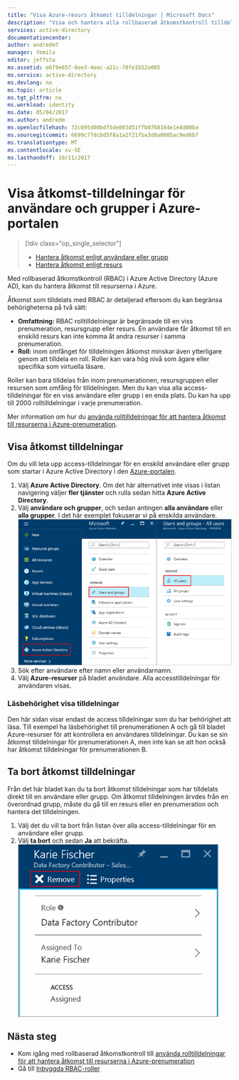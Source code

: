 ```yaml
---
title: "Visa Azure-resurs åtkomst tilldelningar | Microsoft Docs"
description: "Visa och hantera alla rollbaserad åtkomstkontroll tilldelningar för alla användare eller grupper i Azure-portalen"
services: active-directory
documentationcenter: 
author: andredm7
manager: femila
editor: jeffsta
ms.assetid: e6f9e657-8ee3-4eec-a21c-78fe1b52a005
ms.service: active-directory
ms.devlang: na
ms.topic: article
ms.tgt_pltfrm: na
ms.workload: identity
ms.date: 05/04/2017
ms.author: andredm
ms.openlocfilehash: 72c695d08bdf5de003d51ffb0768184e1e4d00ba
ms.sourcegitcommit: 6699c77dcbd5f8a1a2f21fba3d0a0005ac9ed6b7
ms.translationtype: MT
ms.contentlocale: sv-SE
ms.lasthandoff: 10/11/2017
---
```

# <a name="view-access-assignments-for-users-and-groups-in-the-azure-portal"></a>Visa åtkomst-tilldelningar för användare och grupper i Azure-portalen
> [!div class="op_single_selector"]
> * [Hantera åtkomst enligt användare eller grupp](role-based-access-control-manage-assignments.md)
> * [Hantera åtkomst enligt resurs](role-based-access-control-configure.md)

Med rollbaserad åtkomstkontroll (RBAC) i Azure Active Directory (Azure AD), kan du hantera åtkomst till resurserna i Azure. 

Åtkomst som tilldelats med RBAC är detaljerad eftersom du kan begränsa behörigheterna på två sätt:

* **Omfattning:** RBAC rolltilldelningar är begränsade till en viss prenumeration, resursgrupp eller resurs. En användare får åtkomst till en enskild resurs kan inte komma åt andra resurser i samma prenumeration.
* **Roll:** inom omfånget för tilldelningen åtkomst minskar även ytterligare genom att tilldela en roll. Roller kan vara hög nivå som ägare eller specifika som virtuella läsare.

Roller kan bara tilldelas från inom prenumerationen, resursgruppen eller resursen som omfång för tilldelningen. Men du kan visa alla access-tilldelningar för en viss användare eller grupp i en enda plats. Du kan ha upp till 2000 rolltilldelningar i varje prenumeration. 

Mer information om hur du [använda rolltilldelningar för att hantera åtkomst till resurserna i Azure-prenumeration](role-based-access-control-configure.md).

## <a name="view-access-assignments"></a>Visa åtkomst tilldelningar
Om du vill leta upp access-tilldelningar för en enskild användare eller grupp som startar i Azure Active Directory i den [Azure-portalen](http://portal.azure.com).

1. Välj **Azure Active Directory**. Om det här alternativet inte visas i listan navigering väljer **fler tjänster** och rulla sedan hitta **Azure Active Directory**.
2. Välj **användare och grupper**, och sedan antingen **alla användare** eller **alla grupper**. I det här exemplet fokuserar vi på enskilda användare.
    ![Hantera användare och grupper i Azure Active Directory – skärmbild](./media/role-based-access-control-manage-assignments/rbac_users_groups.png)
3. Sök efter användare efter namn eller användarnamn.
4. Välj **Azure-resurser** på bladet användare. Alla accesstilldelningar för användaren visas.

### <a name="read-permissions-to-view-assignments"></a>Läsbehörighet visa tilldelningar
Den här sidan visar endast de access tilldelningar som du har behörighet att läsa. Till exempel ha läsbehörighet till prenumerationen A och gå till bladet Azure-resurser för att kontrollera en användares tilldelningar. Du kan se sin åtkomst tilldelningar för prenumerationen A, men inte kan se att hon också har åtkomst tilldelningar för prenumerationen B.

## <a name="delete-access-assignments"></a>Ta bort åtkomst tilldelningar
Från det här bladet kan du ta bort åtkomst tilldelningar som har tilldelats direkt till en användare eller grupp. Om åtkomst tilldelningen ärvdes från en överordnad grupp, måste du gå till en resurs eller en prenumeration och hantera det tilldelningen.

1. Välj det du vill ta bort från listan över alla access-tilldelningar för en användare eller grupp.
2. Välj **ta bort** och sedan **Ja** att bekräfta.
    ![Ta bort åtkomst tilldelning – skärmbild](./media/role-based-access-control-manage-assignments/delete_assignment.png)

## <a name="next-steps"></a>Nästa steg

* Kom igång med rollbaserad åtkomstkontroll till [använda rolltilldelningar för att hantera åtkomst till resurserna i Azure-prenumeration](role-based-access-control-configure.md)
* Gå till [Inbyggda RBAC-roller](role-based-access-built-in-roles.md)

